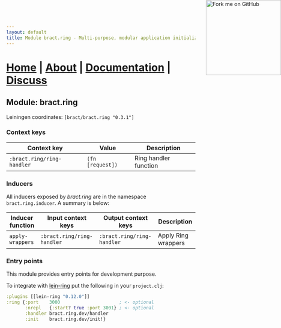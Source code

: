 ```yaml
---
layout: default
title: Module bract.ring - Multi-purpose, modular application initialization framework for Clojure
---
```

# [Home](/)    |    [About](/about.html)    |    [Documentation](/documentation.html)    |    [Discuss](/discuss.html)

## Module: bract.ring

Leiningen coordinates: `[bract/bract.ring "0.3.1"]`


### Context keys

| Context key                | Value            | Description |
|----------------------------|------------------|-------------|
| `:bract.ring/ring-handler` | `(fn [request])` | Ring handler function |


### Inducers

All inducers exposed by _bract.ring_ are in the namespace `bract.ring.inducer`. A summary is below:

| Inducer function  | Input context keys         | Output context keys        | Description |
|-------------------|----------------------------|----------------------------|-------------|
| `apply-wrappers`  | `:bract.ring/ring-handler` | `:bract.ring/ring-handler` | Apply Ring wrappers |


### Entry points

This module provides entry points for development purpose.

To integrate with [lein-ring](https://github.com/weavejester/lein-ring) put the following in your `project.clj`:

```clojure
:plugins [[lein-ring "0.12.0"]]
:ring {:port    3000                      ; <- optional
       :nrepl   {:start? true :port 3001} ; <- optional
       :handler bract.ring.dev/handler
       :init    bract.ring.dev/init!}
```


<a href='https://github.com/bract'><img style='position: absolute; top: 0; right: 0; border: 0; width: 200px;' src='https://camo.githubusercontent.com/652c5b9acfaddf3a9c326fa6bde407b87f7be0f4/68747470733a2f2f73332e616d617a6f6e6177732e636f6d2f6769746875622f726962626f6e732f666f726b6d655f72696768745f6f72616e67655f6666373630302e706e67' alt='Fork me on GitHub' data-canonical-src='https://s3.amazonaws.com/github/ribbons/forkme_right_orange_ff7600.png'></a>
